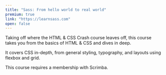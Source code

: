 ```yaml
---
title: "Sass: From hello world to real world"
premium: true
link: "https://learnsass.com"
open: false
---
```


Taking off where the HTML & CSS Crash course leaves off, this course takes you from the basics of HTML & CSS and dives in deep.

It covers CSS in-depth, from general styling, typography, and layouts using flexbox and grid.

This course requires a membership with Scrimba.
